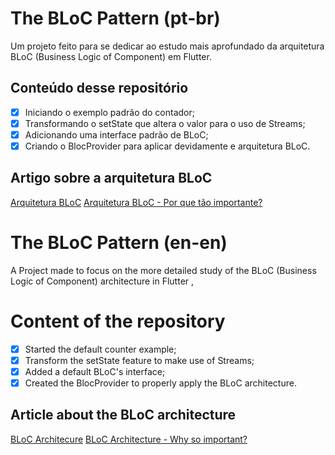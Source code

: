 # The BLoC Pattern (pt-br)

Um projeto feito para se dedicar ao estudo mais aprofundado da arquitetura BLoC (Business Logic of Component) em Flutter.


## Conteúdo desse repositório

- [x] Iniciando o exemplo padrão do contador;
- [x] Transformando o setState que altera o valor para o uso de Streams;
- [x] Adicionando uma interface padrão de BLoC;
- [x] Criando o BlocProvider para aplicar devidamente e arquitetura BLoC.

## Artigo sobre a arquitetura BLoC
[Arquitetura BLoC](https://medium.com/@fellipemalta/arquitetura-bloc-business-logic-component-d08de7e8bd3)
[Arquitetura BLoC - Por que tão importante?](https://medium.com/engapp/arquiteutra-bloc-porque-t%C3%A3o-importante-utilizar-5cdc17284445)

# The BLoC Pattern (en-en)

A Project made to focus on the more detailed study of the BLoC (Business Logic of Component) architecture in Flutter ,

# Content of the repository

- [x] Started the default counter example;
- [x] Transform the setState feature to make use of Streams;
- [x] Added a default BLoC's interface;
- [x] Created the BlocProvider to properly apply the BLoC architecture.

## Article about the BLoC architecture
[BLoC Architecure](https://medium.com/@fellipemalta/bloc-architecture-with-flutter-245751f120b8)
[BLoC Architecture - Why so important?](https://medium.com/flutter-community/bloc-architecture-why-so-important-d9b29f06680e)

